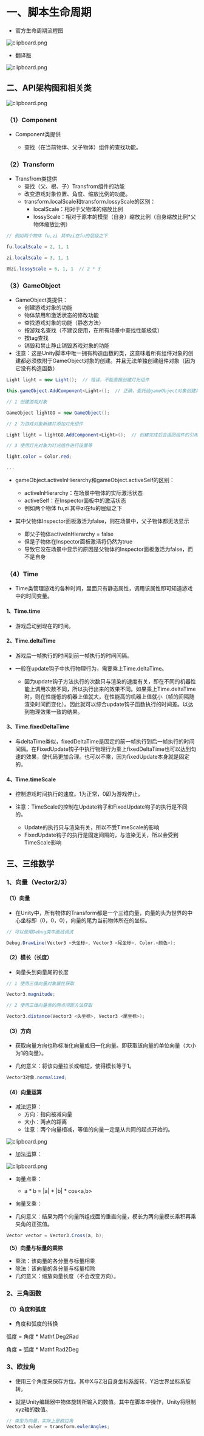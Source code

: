 # 一、脚本生命周期

- 官方生命周期流程图

![clipboard.png](Unity%E8%84%9A%E6%9C%AC.assets/clip_image002.gif)

- 翻译版

![clipboard.png](Unity%E8%84%9A%E6%9C%AC.assets/clip_image004.gif)

## 二、API架构图和相关类

![clipboard.png](Unity%E8%84%9A%E6%9C%AC.assets/clip_image006.gif)

### （1）Component

- Component类提供

    - 查找（在当前物体、父子物体）组件的查找功能。

### （2）Transform

- Transfrom类提供
    - 查找（父、根、子）Transfrom组件的功能
    - 改变游戏对象位置、角度、缩放比例的功能。
    - transform.localScale和transform.lossyScale的区别：
        - localScale：相对于父物体的缩放比例
        - lossyScale：相对于原本的模型（自身）缩放比例（自身缩放比例*父物体缩放比例）


```c#
// 例如两个物体 fu,zi 其中zi在fu的层级之下

fu.localScale = 2, 1, 1

zi.localScale = 3, 1, 1

则zi.lossyScale = 6, 1, 1  // 2 * 3
```

### （3）GameObject

- GameObject类提供：
    - 创建游戏对象的功能
    - 物体禁用和激活状态的修改功能
    - 查找游戏对象的功能（静态方法）
    - 按游戏名查找（不建议使用，在所有场景中查找性能极低）
    - 按tag查找
    - 销毁和禁止静止销毁游戏对象的功能
- 注意：这是Unity脚本中唯一拥有构造函数的类，这意味着所有组件对象的创建都必须依附于GameObject对象的创建。并且无法单独创建组件对象（因为它没有构造函数）
```c#
Light light = new Light();  // 错误，不能直接创建灯光组件

this.gameObject.AddComponent<Light>();  // 正确，委托给gameObject对象创建灯光组件
```

```c#
// 1 创建游戏对象

GameObject lightGO = new GameObject();

// 2 为游戏对象新建并添加灯光组件

Light light = lightGO.AddComponent<Light>();  // 创建完成后会返回组件的引用

// 3 使用灯光对象为灯光组件进行设置等

light.color = Color.red;

...
```

- gameObject.activeInHierarchy和gameObject.activeSelf的区别：
    - activeInHierarchy：在场景中物体的实际激活状态
    - activeSelf：在Inspector面板中的激活状态
    - 例如两个物体 fu,zi 其中zi在fu的层级之下

- 其中父物体Inspector面板激活为false，则在场景中，父子物体都无法显示
    - 即父子物体activeInHierarchy = false
    - 但是子物体在Inspector面板激活将仍然为true
    - 导致它没在场景中显示的原因是父物体的Inspector面板激活为false，而不是自身

### （4）Time

- Time类管理游戏的各种时间，里面只有静态属性，调用该属性即可知道游戏中的时间变量。


#### 1、Time.time

- 游戏启动到现在的时间。


#### 2、Time.deltaTime

- 游戏后一帧执行的时间到前一帧执行的时间间隔。


- 一般在update钩子中执行物理行为，需要乘上Time.deltaTime。

    - 因为update钩子方法执行的次数只与渲染的速度有关，即在不同的机器性能上调用次数不同，所以执行出来的效果不同。如果乘上Time.deltaTime时，则在性能低的机器上值就大，在性能高的机器上值就小（帧的间隔随渲染时间而变化）。因此就可以综合update钩子函数执行的时间差。以达到物理效果一致的结果。


#### 3、Time.fixedDeltaTime

- 与deltaTime类似，fixedDeltaTime是固定的前一帧执行到后一帧执行的时间间隔。在FixedUpdate钩子中执行物理行为乘上fixedDeltaTime也可以达到匀速的效果，使代码更加合理。也可以不乘，因为fixedUpdate本身就是固定的。


#### 4、Time.timeScale

- 控制游戏时间执行的速度。1为正常，0即为游戏停止。


- 注意：TimeScale的控制在Update钩子和FixedUpdate钩子的执行是不同的。
    - Update的执行只与渲染有关，所以不受TimeScale的影响
    - FixedUpdate钩子的执行是固定间隔的，与渲染无关，所以会受到TimeScale影响

## 三、三维数学

### 1、向量（Vector2/3）

#### （1）向量

- 在Unity中，所有物体的Transform都是一个三维向量，向量的头为世界的中心坐标即（0，0，0），向量的尾为当前物体所在的坐标。
```c#
// 可以使用Debug类中画线调试

Debug.DrawLine(Vector3 <头坐标>, Vector3 <尾坐标>, Color.<颜色>);
```
#### （2）模长（长度）

- 向量头到向量尾的长度
```c#
// 1 使用三维向量对象属性获取

Vector3.magnitude;

// 2 使用三维向量类的两点间距方法获取

Vector3.distance(Vector3 <头坐标>, Vector3 <尾坐标>);
```
#### （3）方向

- 获取向量方向也称标准化向量或归一化向量。即获取该向量的单位向量（大小为1的向量）。


- 几何意义：将该向量拉长或缩短，使得模长等于1。
```c#
Vector3对象.normalized;
```
#### （4）向量运算

- 减法运算：
    - 方向：指向被减向量
    - 大小：两点的距离
    - 注意：两个向量相减，等值的向量一定是从共同的起点开始的。

![clipboard.png](Unity%E8%84%9A%E6%9C%AC.assets/clip_image008.gif)

- 加法运算：

![clipboard.png](Unity%E8%84%9A%E6%9C%AC.assets/clip_image010.gif)

- 向量点乘：
    - a * b = |a| * |b| * cos<a,b>

- 向量叉乘：
- 几何意义：结果为两个向量所组成面的垂直向量，模长为两向量模长乘积再乘夹角的正弦值。
```c#
Vector vector = Vector3.Cross(a, b);
```
**（5）向量与标量的乘除**

- 乘法：该向量的各分量与标量相乘
- 除法：该向量的各分量与标量相除
- 几何意义：缩放向量长度（不会改变方向）。

### 2、三角函数

#### （1）角度和弧度

- 角度和弧度的转换


弧度 = 角度 * Mathf.Deg2Rad

角度 = 弧度 * Mathf.Rad2Deg

### 3、欧拉角

- 使用三个角度来保存方位。其中X与Z沿自身坐标系旋转，Y沿世界坐标系旋转。


- 就是Unity编辑器中物体旋转所输入的数值。其中在脚本中操作，Unity将限制xyz轴的数值。

```c#
// 类型为向量，实际上是欧拉角 
Vector3 euler = transform.eulerAngles;
```

